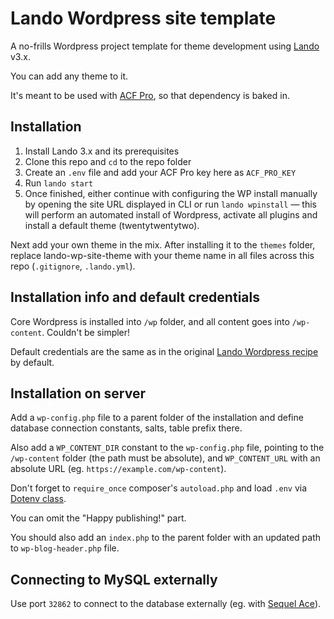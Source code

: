 # Lando Wordpress site template

A no-frills Wordpress project template for theme development using [Lando](https://lando.dev) v3.x.

You can add any theme to it.

It's meant to be used with [ACF Pro](https://www.advancedcustomfields.com/), so that dependency is baked in.

## Installation

1. Install Lando 3.x and its prerequisites
2. Clone this repo and `cd` to the repo folder
3. Create an `.env` file and add your ACF Pro key here as `ACF_PRO_KEY`
4. Run `lando start`
5. Once finished, either continue with configuring the WP install manually by opening the site URL displayed in CLI or run `lando wpinstall` — this will perform an automated install of Wordpress, activate all plugins and install a default theme (twentytwentytwo).

Next add your own theme in the mix. After installing it to the `themes` folder, replace lando-wp-site-theme with your theme name in all files across this repo (`.gitignore`, `.lando.yml`).

## Installation info and default credentials

Core Wordpress is installed into `/wp` folder, and all content goes into `/wp-content`. Couldn't be simpler!

Default credentials are the same as in the original [Lando Wordpress recipe](https://docs.lando.dev/config/wordpress.html) by default.

## Installation on server

Add a `wp-config.php` file to a parent folder of the installation and define database connection constants, salts, table prefix there.

Also add a `WP_CONTENT_DIR` constant to the `wp-config.php` file, pointing to the `/wp-content` folder (the path must be absolute), and `WP_CONTENT_URL` with an absolute URL (eg. `https://example.com/wp-content`).

Don't forget to `require_once` composer's `autoload.php` and load `.env` via [Dotenv class](https://github.com/vlucas/phpdotenv).

You can omit the "Happy publishing!" part.

You should also add an `index.php` to the parent folder with an updated path to `wp-blog-header.php` file.

## Connecting to MySQL externally

Use port `32862` to connect to the database externally (eg. with [Sequel Ace](https://github.com/Sequel-Ace/Sequel-Ace)).
